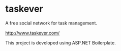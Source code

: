 taskever
========

A free social network for task management.

http://www.taskever.com/

This project is developed using ASP.NET Boilerplate.
